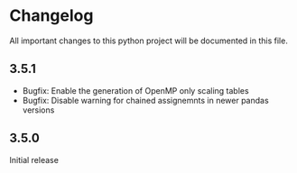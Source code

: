 # Changelog
All important changes to this python project will be documented in this file. 

## 3.5.1

- Bugfix: Enable the generation of OpenMP only scaling tables
- Bugfix:  Disable warning for chained assignemnts in newer pandas versions

## 3.5.0

Initial release